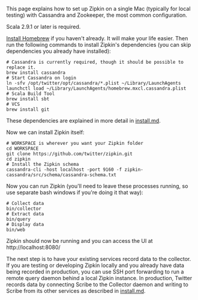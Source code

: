 This page explains how to set up Zipkin on a single Mac (typically for local
testing) with Cassandra and Zookeeper, the most common configuration.

Scala 2.9.1 or later is required.

[Install Homebrew](http://mxcl.github.io/homebrew/) if you haven't already. It
will make your life easier. Then run the following commands to install
Zipkin's dependencies (you can skip dependencies you already have installed):

    # Cassandra is currently required, though it should be possible to replace it.
    brew install cassandra
    # Start Cassandra on login
    ln -sfv /opt/twitter/opt/cassandra/*.plist ~/Library/LaunchAgents
    launchctl load ~/Library/LaunchAgents/homebrew.mxcl.cassandra.plist
    # Scala Build Tool
    brew install sbt
    # VCS
    brew install git

These dependencies are explained in more detail in
[install.md](https://github.com/twitter/zipkin/blob/master/doc/install.md).

Now we can install Zipkin itself:

    # WORKSPACE is wherever you want your Zipkin folder
    cd WORKSPACE
    git clone https://github.com/twitter/zipkin.git
    cd zipkin
    # Install the Zipkin schema
    cassandra-cli -host localhost -port 9160 -f zipkin-cassandra/src/schema/cassandra-schema.txt

Now you can run Zipkin (you'll need to leave these processes running, so use
separate bash windows if you're doing it that way):

    # Collect data
    bin/collector
    # Extract data
    bin/query
    # Display data
    bin/web

Zipkin should now be running and you can access the UI at http://localhost:8080/

The next step is to have your existing services record data to the collector.
If you are testing or developing Zipkin locally and you already have data being
recorded in production, you can use SSH port forwarding to run a remote query
daemon behind a local Zipkin instance. In production, Twitter records data by
connecting Scribe to the Collector daemon and writing to Scribe from its other
services as described in
[install.md](https://github.com/twitter/zipkin/blob/master/doc/install.md).
